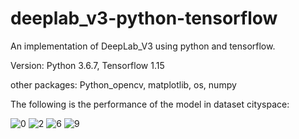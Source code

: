 # deeplab_v3-python-tensorflow

An implementation of DeepLab_V3 using python and tensorflow.

Version: Python 3.6.7, Tensorflow 1.15

other packages: Python_opencv, matplotlib, os, numpy

The following is the performance of the model in dataset cityspace:

![0](https://user-images.githubusercontent.com/46805048/133024957-bbc993f0-1cd2-4679-9b61-39d3d0901560.jpg)
![2](https://user-images.githubusercontent.com/46805048/133024962-d13f72ef-c1d3-4b57-9aee-ca43fcc0f5fa.jpg)
![6](https://user-images.githubusercontent.com/46805048/133024965-d7532b62-1d41-468b-9edc-37828bff0363.jpg)
![9](https://user-images.githubusercontent.com/46805048/133024967-b6183d88-f263-4502-b5ab-aeb419cfe608.jpg)
